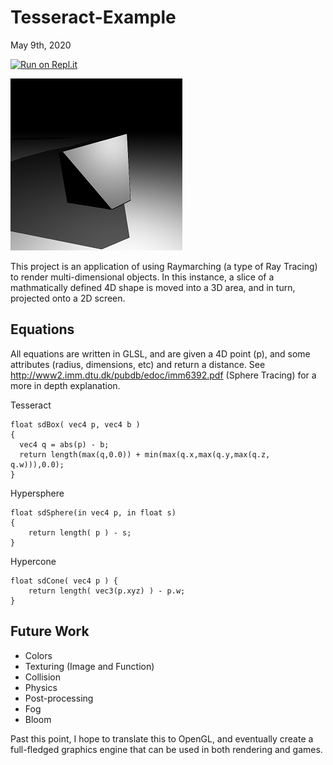 # Tesseract-Example
May 9th, 2020

[![Run on Repl.it](https://repl.it/badge/github/19UV/4D-Raymarch-Engine)](https://repl.it/github/19UV/4D-Raymarch-Engine)

![Screenshot](/docs/Example.png)

This project is an application of using Raymarching (a type of Ray Tracing) to render multi-dimensional objects. In this instance, a slice of a mathmatically defined 4D shape is moved into a 3D area, and in turn, projected onto a 2D screen.

## Equations
All equations are written in GLSL, and are given a 4D point (p), and some attributes (radius, dimensions, etc) and return a distance. 
See http://www2.imm.dtu.dk/pubdb/edoc/imm6392.pdf (Sphere Tracing) for a more in depth explanation.

Tesseract
```
float sdBox( vec4 p, vec4 b )
{
  vec4 q = abs(p) - b;
  return length(max(q,0.0)) + min(max(q.x,max(q.y,max(q.z, q.w))),0.0);
}
```

Hypersphere
```
float sdSphere(in vec4 p, in float s)
{
	return length( p ) - s;
}
```

Hypercone
```
float sdCone( vec4 p ) {
    return length( vec3(p.xyz) ) - p.w;
}
```

## Future Work
* Colors
* Texturing (Image and Function)
* Collision
* Physics
* Post-processing
 * Fog
 * Bloom

Past this point, I hope to translate this to OpenGL, and eventually create a full-fledged graphics engine that can be used in both rendering and games.
